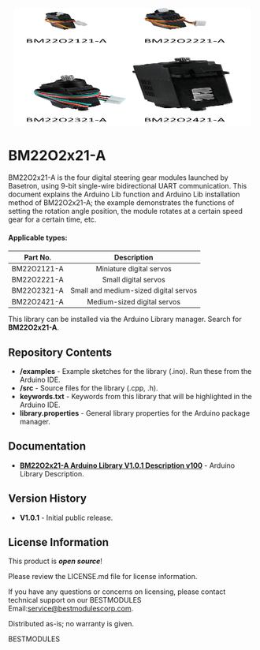 <div align=center>
<img src="https://github.com/BestModules-Libraries/img/blob/main/BM22O2121-A_2221-A_2321-A_2421-A_V1.0.png" width="480" height="240"> 
</div> 

BM22O2x21-A
===========================================================

BM22O2x21-A is the four digital steering gear modules launched by Basetron, using 9-bit single-wire bidirectional UART communication. This document explains the Arduino Lib function and Arduino Lib installation method of BM22O2x21-A; the example demonstrates the functions of setting the rotation angle position, the module rotates at a certain speed gear for a certain time, etc.

#### Applicable types:
<div align=center>

|Part No.   |Description                          |
|:---------:|:-----------------------------------:|
|BM22O2121-A|Miniature digital servos             |
|BM22O2221-A|Small digital servos                 |
|BM22O2321-A|Small and medium-sized digital servos|
|BM22O2421-A|Medium-sized digital servos          |
</div> 

This library can be installed via the Arduino Library manager. Search for **BM22O2x21-A**. 

Repository Contents
-------------------

* **/examples** - Example sketches for the library (.ino). Run these from the Arduino IDE. 
* **/src** - Source files for the library (.cpp, .h).
* **keywords.txt** - Keywords from this library that will be highlighted in the Arduino IDE. 
* **library.properties** - General library properties for the Arduino package manager. 

Documentation 
-------------------

* **[BM22O2x21-A Arduino Library V1.0.1 Description v100](https://www.bestmodulescorp.com/bm22o2x21-A.html#tab-product2)** - Arduino Library Description.

Version History  
-------------------

* **V1.0.1** - Initial public release.

License Information
-------------------

This product is _**open source**_! 

Please review the LICENSE.md file for license information. 

If you have any questions or concerns on licensing, please contact technical support on our BESTMODULES Email:service@bestmodulescorp.com.

Distributed as-is; no warranty is given.

BESTMODULES
